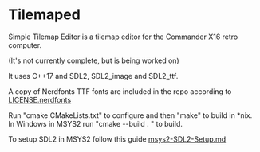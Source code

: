 # Tilemaped
Simple Tilemap Editor is a tilemap editor for the Commander X16 retro computer.

(It's not currently complete, but is being worked on)

It uses C++17 and SDL2, SDL2_image and SDL2_ttf.

A copy of Nerdfonts TTF fonts are included in the repo according to [LICENSE.nerdfonts](https://github.com/ryanoasis/nerd-fonts/blob/master/LICENSE)

Run "cmake CMakeLists.txt" to configure and then "make" to build in \*nix.      
In Windows in MSYS2 run "cmake --build . " to build.

To setup SDL2 in MSYS2 follow this guide [msys2-SDL2-Setup.md](https://gist.github.com/thales17/fb2e4cff60890a51d9dddd4c6e832ad2)

